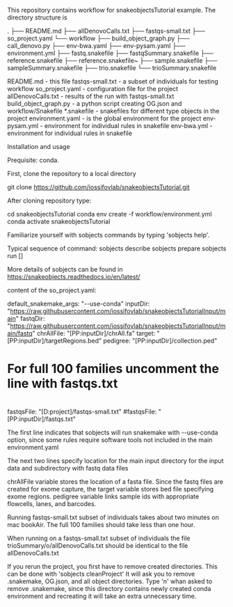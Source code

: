 This repository contains workflow for snakeobjectsTutorial example.
The directory structure is

.
├── README.md
├── allDenovoCalls.txt
├── fastqs-small.txt
├── so_project.yaml
└── workflow
    ├── build_object_graph.py
    ├── call_denovo.py
    ├── env-bwa.yaml
    ├── env-pysam.yaml
    ├── environment.yml
    ├── fastq.snakefile
    ├── fastqSummary.snakefile
    ├── reference.snakefile
    ├── reference.snakefile~
    ├── sample.snakefile
    ├── sampleSummary.snakefile
    ├── trio.snakefile
    └── trioSummary.snakefile

README.md - this file
fastqs-small.txt      - a subset of individuals for testing workflow
so_project.yaml       - configuration file for the project
allDenovoCalls.txt    - results of the run with fastqs-small.txt
build_object_graph.py - a python script creating OG.json and workflow/Snakefile
*.snakefile           - snakefiles for different type objects in the project
environment.yaml      - is the global environment for the project
env-pysam.yml         - environment for individual rules in snakefile
env-bwa.yml           - environment for individual rules in snakefile

Installation and usage

Prequisite: conda.

First, clone the repository to a local directory

git clone https://github.com/iossifovlab/snakeobjectsTutorial.git

After cloning repository type:

cd snakeobjectsTutorial
conda env create -f workflow/environment.yml
conda activate snakeobjectsTutorial

Familiarize yourself with sobjects commands by typing 'sobjects help'.

Typical sequence of command:
sobjects describe
sobjects prepare
sobjects run [<args>]

More details of sobjects can be found in https://snakeobjects.readthedocs.io/en/latest/

content of the so_project.yaml:

default_snakemake_args: "--use-conda"
inputDir:   "https://raw.githubusercontent.com/iossifovlab/snakeobjectsTutorialInput/main"
fastqDir:   "https://raw.githubusercontent.com/iossifovlab/snakeobjectsTutorialInput/main/fastq"
chrAllFile: "[PP:inputDir]/chrAll.fa"
target:     "[PP:inputDir]/targetRegions.bed"
pedigree:   "[PP:inputDir]/collection.ped"
#
# For full 100 families uncomment the line with fastqs.txt
#
#
fastqsFile: "[D:project]/fastqs-small.txt"
#fastqsFile: "[PP:inputDir]/fastqs.txt"

The first line indicates that sobjects will run snakemake with --use-conda option, since some rules require software tools not included in the main environment.yaml

The next two lines specify location for the main input directory for the input data and subdirectory with fastq data files

chrAllFile variable stores the location of a fasta file.
Since the fastq files are created for exome capture, the target variable stores
bed file specifying exome regions.
pedigree variable links sample ids with appropriate flowcells, lanes, and barcodes.

Running fastqs-small.txt subset of individuals takes about two minutes on mac bookAir. The full 100 families should take less than one hour.

When running on a fastqs-small.txt subset of individuals the file trioSummary/o/allDenovoCalls.txt should be identical to the file allDenovoCalls.txt

If you rerun the project, you first have to remove created directories.
This can be done with 'sobjects cleanProject'
It will ask you to remove .snakemake, OG.json, and all object directories.
Type 'n' whan asked to remove .snakemake, since this directory contains newly created conda environment and recreating it will take an extra unnecessary time.


